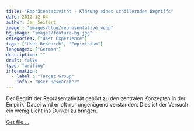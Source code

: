 ```yaml
---
title: "Repräsentativität - Klärung eines schillernden Begriffs"
date: 2012-12-04
author: Jan Seifert
image : "images/blog/representative.webp"
bg_image: "images/feature-bg.jpg"
categories: ["User Experience"]
tags: ["User Research", "Empiricism"]
languages: ["German"]
description: ""
draft: false
type: "writing"
information:
  - label : "Target Group"
    info : "User Researcher"
---
```



Der Begriff der Repräsentativität gehört zu den zentralen Konzepten in der Empirik. Dabei wird er oft nur ungenügend verstanden. Dies ist der Versuch ein wenig Licht ins Dunkel zu bringen. </p>


<a class="btn btn-main" href="/download/Repraesentativitaet-Begriffsklaerung.pdf">Get file ...</a>
